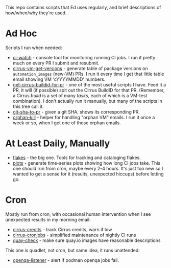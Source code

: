 This repo contains scripts that Ed uses regularly, and brief
descriptions of how/when/why they're used.

Ad Hoc
======

Scripts I run when needed:

* [ci-watch](ci-watch/) - console tool for monitoring running CI jobs. I run
it pretty much on every PR I submit and resubmit.
* [cirrus-vm-get-versions](cirrus-vm-get-versions/) - generate table of package
versions on `automation_images` (new-VM) PRs. I run it every time I get
that little table email showing VM 'cYYYYMMDD' numbers.
* [get-cirrus-buildid-for-pr](get-cirrus-buildid-for-pr) - one of the most useful
scripts I have. Feed it a PR, it will (if possible) spit out the Cirrus BuildID
for that PR. (Remember, a Cirrus *build* is a set of many *tasks*, each of which
is a VM-test combination). I don't actually run it manually, but many of the
scripts in this tree call it.
* [git-sha-to-pr](git-sha-to-pr/) - given a git SHA, shows its corresponding PR.
* [orphan-kill](orphan-kill/) - helper for handling "orphan VM" emails. I
run it once a week or so, when I get one of those orphan emails.

At Least Daily, Manually
========================

* [flakes](flakes/) - the big one. Tools for tracking and cataloging flakes.
* [plots](plots/) - generate time-series plots showing how long CI jobs take.
This one should run from cron, maybe every 2-4 hours. It's just too new so I
wanted to get a sense for it (results, unexpected hiccups) before letting go.

Cron
====

Mostly run from cron, with occasional human intervention when I see unexpected
results in my morning email:

* [cirrus-credits](cirrus-credits/) - track Cirrus credits, warn if low
* [cirrus-cronjobs](cirrus-cronjobs/) - simplified maintenance of nightly CI runs
* [quay-check](quay-check) - make sure quay.io images have reasonable descriptions

This one is quadlet, not cron, but same idea, it runs unattended:

* [openqa-listener](openqa-listener) - alert if podman openqa jobs fail.
